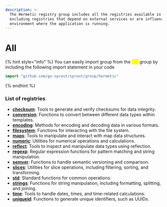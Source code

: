 ```yaml
---
description: >-
  The Hermetic registry group includes all the registries available in Sprout,
  excluding registries that depend on external services or are influenced by the
  environment where the application is running.
---
```


# All

{% hint style="info" %}
You can easily import group from the <mark style="color:yellow;">`all`</mark> group by including the following import statement in your code

```go
import "github.com/go-sprout/sprout/group/hermetic"
```
{% endhint %}

### List of registries

* [**checksum**](checksum.md): Tools to generate and verify checksums for data integrity.
* [**conversion**](conversion.md): Functions to convert between different data types within templates.
* [**encoding**](encoding.md): Methods for encoding and decoding data in various formats.
* [**filesystem**](filesystem.md): Functions for interacting with the file system.
* [**maps**](maps.md): Tools to manipulate and interact with map data structures.
* [**numeric**](numeric.md): Utilities for numerical operations and calculations.
* [**reflect**](reflect.md): Tools to inspect and manipulate data types using reflection.
* [**regexp**](regexp.md): Regular expression functions for pattern matching and string manipulation.
* [**semver**](semver.md): Functions to handle semantic versioning and comparison.
* [**slices**](slices.md): Utilities for slice operations, including filtering, sorting, and transforming.
* [**std**](std.md): Standard functions for common operations.
* [**strings**](strings.md): Functions for string manipulation, including formatting, splitting, and joining.
* [**time**](time.md): Tools to handle dates, times, and time-related calculations.
* [**uniqueid**](uniqueid.md): Functions to generate unique identifiers, such as UUIDs.
